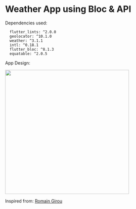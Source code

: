# Weather App using Bloc & API
Dependencies used:
```
  flutter_lints: ^2.0.0
  geolocator: ^10.1.0
  weather: ^3.1.1
  intl: ^0.18.1
  flutter_bloc: ^8.1.3
  equatable: ^2.0.5
```
App Design:
<p>
<img src="https://github.com/Saon00/weather-bloc-api/assets/57843701/93e3fb38-9b87-4c21-a1f0-9079148bd63b"  height="400em">
</p>
Inspired from: <a href="https://github.com/romain-girou/">Romain Girou</a>
